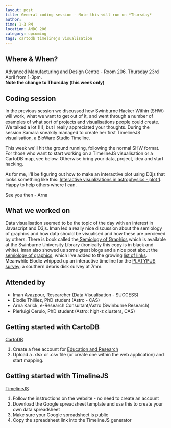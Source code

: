 ```yaml
---
layout: post
title: General coding session - Note this will run on *Thursday*
author: 
time: 1-3 PM
location: AMDC 206
category: upcoming
tags: cartodb timelinejs visualisation
---
```


## Where & When?

Advanced Manufacturing and Design Centre - Room 206. Thursday 23rd April from 1-3pm.<br>
<b>Note the change to Thursday (this week only)</b>

## Coding session

In the previous session we discussed how Swinburne Hacker Within (SHW) will work, what we want to get out of it, and went through a number of examples of what sort of projects and visualisations people could create. We talked a lot (!!), but I really appreciated your thoughts. During the session Samara sneakily managed to create her first TimelineJS visualisation, a BioWare Studio Timeline.

This week we'll hit the ground running, following the normal SHW format. For those who want to start working on a TimelineJS visualisation or a CartoDB map, see below. Otherwise bring your data, project, idea and start hacking.

As for me, I'll be figuring out how to make an interactive plot using D3js that looks something like this: <a href="http://datamusing.info/blog/2014/09/03/the-case-for-interactive-visualizations-in-astrophysics/"> Interactive visualizations in astrophysics - plot 1</a>. Happy to help others where I can.

See you then - Arna

## What we worked on

Data visualisation seemed to be the topic of the day with an interest in Javascript and D3js. Iman led a really nice discussion about the semiology of graphics and how data should be visualised and how these are percieved by others.  There is book called the<a href="http://www.amazon.com/Semiology-Graphics-Diagrams-Networks-Maps/dp/1589482611"> Semiology of Graphics</a> which is available at the Swinburne University Library (ironically this copy is in black and white). Iman also showed us some great blogs and a nice post about the <a href=" http://fellinlovewithdata.com/guides/the-hidden-legacy-of-bertin-and-the-semiology-of-graphics">semiology of graphics</a>, which I've added to the growing <a  href="http://thehackerwithin.github.io/swinburne/links.html"> list of links</a>. Meanwhile Elodie whipped up an interactive timeline for the <a href="http://cdn.knightlab.com/libs/timeline/latest/embed/index.html?source=0AtZUlHbzLE_hdHJSeTZldGJJQW5RMFpfY0ZadjFDUGc&font=Bevan-PotanoSans&maptype=toner&lang=en&start_at_end=true&height=650">PLATYPUS survey</a>: a southern debris disk survey at 7mm.


## Attended by 

<ul>
<li>Iman Avazpour, Researcher (Data Visualisation - SUCCESS)</li>
<li>Elodie Thilliez, PhD student (Astro - CAS)</li>
<li>Arna Karick, e-Research Consultant/Astro (Swinburne Research)</li>
<li>Pierluigi Cerulo, PhD student (Astro: high-z clusters, CAS)</li>
</ul>


## Getting started with CartoDB 

<a href="http://cartodb.com">CartoDB</a>

1. Create a free account for <a href="http://cartodb.com/industries/education-and-research/#"> Education and Research</a><br>
2. Upload a .xlsx or .csv file (or create one within the web application) and start mapping.

## Getting started with TimelineJS

<a href="http://timeline.knightlab.com">TimelineJS</a> 

1. Follow the instructions on the website - no need to create an account
2. Download the Google spreadsheet template and use this to create your own data spreadsheet
3. Make sure your Google spreadsheet is public
4. Copy the spreadsheet link into the TimelineJS generator

